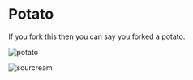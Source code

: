 Potato
======

If you fork this then you can say you forked a potato.

![potato](http://o.snw.io/8yCD)

![sourcream](http://dl.snw.io/sourcream.png)

